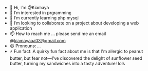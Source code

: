 - 👋 Hi, I’m @Kiamaya
- 👀 I’m interested in prgramming
- 🌱 I’m currently learning php mysql
- 💞️ I’m looking to collaborate on a project about developing a web application
- 📫 How to reach me ... please send me an email @kiamayaaa03@gmail.com
- 😄 Pronouns: ...
- ⚡ Fun fact: A quirky fun fact about me is that I'm allergic to peanut butter, but fear not—I've discovered the delight of sunflower seed butter, turning my sandwiches into a tasty adventure! lols

<!---
Kiamaya/Kiamaya is a ✨ special ✨ repository because its `README.md` (this file) appears on your GitHub profile.
You can click the Preview link to take a look at your changes.
--->

